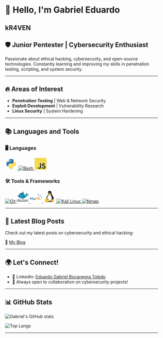 
# 👋 Hello, I'm Gabriel Eduardo
## kR4VEN

## 🛡️ Junior Pentester | Cybersecurity Enthusiast

Passionate about ethical hacking, cybersecurity, and open-source technologies. Constantly learning and improving my skills in penetration testing, scripting, and system security.

---

## 🔥 Areas of Interest
- **Penetration Testing** | Web & Network Security
- **Exploit Development** | Vulnerability Research
- **Linux Security** | System Hardening


---

## 📚 Languages and Tools

### 🖥️ **Languages**
<p align="left">
  <a href="https://www.python.org" target="_blank" rel="noreferrer">
    <img src="https://raw.githubusercontent.com/devicons/devicon/master/icons/python/python-original.svg" alt="Python" width="40" height="40"/>
  </a>
  <a href="https://www.gnu.org/software/bash/" target="_blank" rel="noreferrer">
    <img src="https://www.svgrepo.com/show/353478/bash-icon.svg" alt="Bash" width="40" height="40"/>
  </a>
  <a href="https://www.javascript.com/" target="_blank" rel="noreferrer">
    <img src="https://raw.githubusercontent.com/devicons/devicon/master/icons/javascript/javascript-original.svg" alt="JavaScript" width="40" height="40"/>
  </a>
</p>

### 🛠️ **Tools & Frameworks**
<p align="left">
  <a href="https://git-scm.com/" target="_blank" rel="noreferrer">
    <img src="https://www.vectorlogo.zone/logos/git-scm/git-scm-icon.svg" alt="Git" width="40" height="40"/>
  </a>
  <a href="https://www.docker.com/" target="_blank" rel="noreferrer">
    <img src="https://raw.githubusercontent.com/devicons/devicon/master/icons/docker/docker-original-wordmark.svg" alt="Docker" width="40" height="40"/>
  </a>
  <a href="https://www.mysql.com/" target="_blank" rel="noreferrer">
    <img src="https://raw.githubusercontent.com/devicons/devicon/master/icons/mysql/mysql-original-wordmark.svg" alt="MySQL" width="40" height="40"/>
  </a>
  <a href="https://www.linux.org/" target="_blank" rel="noreferrer">
    <img src="https://raw.githubusercontent.com/devicons/devicon/master/icons/linux/linux-original.svg" alt="Linux" width="40" height="40"/>
  </a>
  <a href="https://www.kali.org/" target="_blank" rel="noreferrer">
    <img src="https://upload.wikimedia.org/wikipedia/commons/2/2b/Kali-dragon-icon.svg" alt="Kali Linux" width="40" height="40"/>
  </a>
  <a href="https://nmap.org/" target="_blank" rel="noreferrer">
    <img src="https://camo.githubusercontent.com/6356b1b553df3d5fb6215c3e53fe2955f42cb49f8ee6c8a431f4068fc03bd37e/68747470733a2f2f692e6962622e636f2f4e54796e6472462f702d6e6d61702e706e67" alt="Nmap" width="45" height="45"/>
  </a>
</p>

---


## 📝 Latest Blog Posts
Check out my latest posts on cybersecurity and ethical hacking:

🚀 [My Blog](https://gabrielbtb2712.github.io/)

---

## 🌍 Let's Connect!
- 📌 LinkedIn: [Eduardo Gabriel Bocanegra Toledo](https://www.linkedin.com/in/eduardo-gabriel-bocanegra-toledo-2554922aa)
- 🚀 Always open to collaboration on cybersecurity projects!

---

## 📊 GitHub Stats

![Gabriel's GitHub stats](https://github-readme-stats.vercel.app/api?username=GabrielBtb2712&show_icons=true&theme=radical)

![Top Langs](https://github-readme-stats.vercel.app/api/top-langs/?username=GabrielBtb2712&layout=compact&theme=radical)

---


